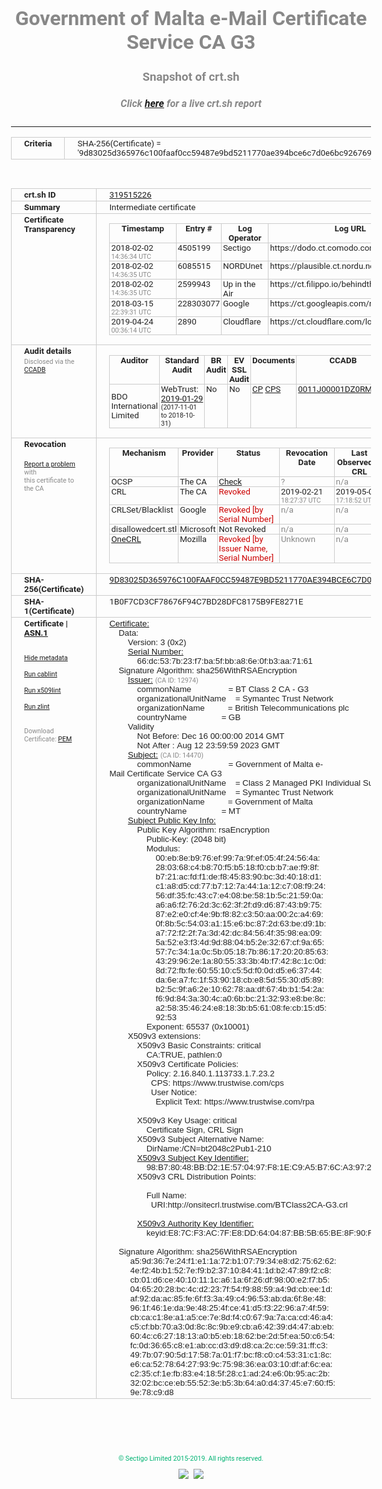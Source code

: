 # Government of Malta e-Mail Certificate Service CA G3
### Snapshot of crt.sh
##### Click [here](https://crt.sh/?q=9D83025D365976C100FAAF0CC59487E9BD5211770AE394BCE6C7D0E6BC926769) for a live crt.sh report

---
<!DOCTYPE HTML PUBLIC "-//W3C//DTD HTML 4.0 Transitional//EN">
<HTML>
<HEAD>
  <META http-equiv="Content-Type" content="text/html; charset=UTF-8">
  <TITLE>crt.sh | 9d83025d365976c100faaf0cc59487e9bd5211770ae394bce6c7d0e6bc926769</TITLE>
  <META name="description" content="Free CT Log Certificate Search Tool from Sectigo (formerly Comodo CA)">
  <META name="keywords" content="crt.sh, CT, Certificate Transparency, Certificate Search, SSL Certificate, Sectigo, Comodo CA">
  <LINK href="//fonts.googleapis.com/css?family=Roboto+Mono|Roboto:400,400i,700,700i" rel="stylesheet">
  <STYLE type="text/css">
    a {
      white-space: nowrap;
    }
    body {
      color: #888888;
      font: 12pt Roboto, sans-serif;
      padding-top: 10px;
      text-align: center
    }
    form {
      margin: 0px
    }
    span {
      border-radius: 10px
    }
    span.heading {
      color: #888888;
      font: 12pt Roboto, sans-serif
    }
    span.title {
      background-color: #00B373;
      color: #FFFFFF;
      font: bold 18pt Roboto, sans-serif;
      padding: 0px 5px
    }
    span.text {
      color: #888888;
      font: 10pt Roboto, sans-serif
    }
    span.whiteongrey {
      background-color: #D9D9D6;
      color: #FFFFFF;
      font: bold 18pt Roboto, sans-serif;
      padding: 0px 5px
    }
    table {
      border-collapse: collapse;
      color: #222222;
      font: 10pt Roboto, sans-serif;
      margin-left: auto;
      margin-right: auto
    }
    table.options {
      border: none;
      margin-left: 10px
    }
    td, th {
      border: 1px solid #CCCCCC;
      padding: 0px 2px;
      text-align: left;
      vertical-align: top
    }
    td.outer, th.outer {
      border: 1px solid #CCCCCC;
      padding: 2px 20px;
      text-align: left
    }
    th.heading {
      color: #888888;
      font: bold italic 12pt Roboto, sans-serif;
      padding: 20px 0px 0px;
      text-align: center
    }
    th.options, td.options {
      border: none;
      vertical-align: middle
    }
    td.text {
      font: 10pt "Roboto Mono", sans-serif;
      padding: 2px 20px
    }
    td.heading {
      border: none;
      color: #888888;
      font: 12pt Roboto, sans-serif;
      padding-top: 20px;
      text-align: center
    }
    table.lint td, th {
      text-align: center
    }
    .button {
      background-color: #00B373;
      border-radius: 10px;
      color: #FFFFFF;
      font: bold 13pt Roboto, sans-serif
    }
    .copyright {
      font: 8pt Roboto, sans-serif;
      color: #00B373
    }
    .input {
      border: 1px solid #888888;
      font-weight: bold;
      text-align: center
    }
    .small {
      font: 8pt Roboto, sans-serif;
      color: #888888
    }
    .error {
      background-color: #FFDFDF;
      color: #CC0000;
      font-weight: bold
    }
    .fatal {
      background-color: #0000AA;
      color: #FFFFFF;
      font-weight: bold
    }
    .notice {
      background-color: #FFFFDF;
      color: #606000
    }
    .warning {
      background-color: #FFEFDF;
      color: #DF6000
    }
  </STYLE>
</HEAD>
<BODY>

<TABLE>
  <TR>
    <TH class="outer">Criteria</TH>
    <TD class="outer">SHA-256(Certificate) = '9d83025d365976c100faaf0cc59487e9bd5211770ae394bce6c7d0e6bc926769'</TD>
  </TR>
</TABLE>
<BR>
<TABLE>
  <TR>
    <TH class="outer">crt.sh ID</TH>
    <TD class="outer"><A href="?id=319515226">319515226</A></TD>
  </TR>
  <TR>
    <TH class="outer">Summary</TH>
    <TD class="outer">Intermediate certificate</TD>
  </TR>
  <TR>
    <TH class="outer">Certificate<BR>Transparency</TH>
    <TD class="outer">
<TABLE class="options" style="margin-left:0px">
  <TR>
    <TH>Timestamp</TH>
    <TH>Entry #</TH>
    <TH>Log Operator</TH>
    <TH>Log URL</TH>
  </TR>
  <TR>
    <TD>2018-02-02&nbsp; <FONT class="small">14:36:34 UTC</FONT></TD>
    <TD>4505199</TD>
    <TD>Sectigo</TD>
    <TD>https://dodo.ct.comodo.com</TD>
  </TR>
  <TR>
    <TD>2018-02-02&nbsp; <FONT class="small">14:36:35 UTC</FONT></TD>
    <TD>6085515</TD>
    <TD>NORDUnet</TD>
    <TD>https://plausible.ct.nordu.net</TD>
  </TR>
  <TR>
    <TD>2018-02-02&nbsp; <FONT class="small">14:36:35 UTC</FONT></TD>
    <TD>2599943</TD>
    <TD>Up in the Air</TD>
    <TD>https://ct.filippo.io/behindthesofa</TD>
  </TR>
  <TR>
    <TD>2018-03-15&nbsp; <FONT class="small">22:39:31 UTC</FONT></TD>
    <TD>228303077</TD>
    <TD>Google</TD>
    <TD>https://ct.googleapis.com/rocketeer</TD>
  </TR>
  <TR>
    <TD>2019-04-24&nbsp; <FONT class="small">00:36:14 UTC</FONT></TD>
    <TD>2890</TD>
    <TD>Cloudflare</TD>
    <TD>https://ct.cloudflare.com/logs/nimbus2023</TD>
  </TR>
</TABLE>
    </TD>
  </TR>
  <TR>
    <TH class="outer">Audit details<BR>
      <DIV class="small" style="padding-top:3px">Disclosed via the
        <A href="//ccadb-public.secure.force.com/mozilla/PublicAllIntermediateCerts" target="_blank">CCADB</A></DIV>
    </TH>
    <TD class="outer">
<TABLE class="options" style="margin-left:0px">
  <TR>
    <TH>Auditor</TH>
    <TH>Standard Audit</TH>
    <TH>BR Audit</TH>
    <TH>EV SSL Audit</TH>
    <TH>Documents</TH>
    <TH>CCADB</TH>
    <TH>Root Owner / Certificate</TH>
  </TR>
  <TR>
    <TD style="vertical-align:middle">BDO International Limited</TD>
    <TD>WebTrust:
      <A href="https://www.cpacanada.ca/generichandlers/CPACHandler.ashx?attachmentid=224491" target="_blank">2019-01-29</A>
      <BR><FONT style="font-size:8pt">(2017-11-01 to 2018-10-31)</FONT></TD>
    <TD>No    <TD>No    <TD>
      <A href="https://www.websecurity.symantec.com/content/dam/websitesecurity/digitalassets/desktop/pdfs/repository/STN_CP.pdf" target="blank">CP</A>
      <A href="https://www.websecurity.symantec.com/content/dam/websitesecurity/digitalassets/desktop/pdfs/repository/STN%20CPS%20v3.10.pdf" target="blank">CPS</A>
    </TD>
    <TD><A href="//ccadb.force.com/0011J00001DZ0RMQA1" target="_blank">0011J00001DZ0RMQA1</A></TD>
    <TD><A href="/?id=68409">DigiCert</A></TD>
  </TR>
</TABLE>
    </TD>
  </TR>
  <TR>
    <TH class="outer">Revocation<BR><BR>
      <DIV class="small" style="padding-top:3px"><A href="?id=319515226&opt=problemreporting">Report a problem</A> with<BR>this certificate to the CA</DIV></TH>
    <TD class="outer">
      <TABLE class="options" style="margin-left:0px">
        <TR>
          <TH>Mechanism</TH>
          <TH>Provider</TH>
          <TH>Status</TH>
          <TH>Revocation Date</TH>
          <TH>Last Observed in CRL</TH>
          <TH>Last Checked <SPAN style="color:#CC0000;vertical-align:middle;font-size:70%;font-weight:normal">(Error)</SPAN></TH>
        </TR>
        <TR>
          <TD>OCSP</TD>
          <TD>The CA</TD>
          <TD><A href="?id=319515226&opt=ocsp">Check</A></TD>
          <TD><SPAN style="color:#888888">?</SPAN></TD>
          <TD><SPAN style="color:#888888">n/a</SPAN></TD>
          <TD><SPAN style="color:#888888">?</SPAN></TD>
        </TR>
        <TR>
          <TD>CRL</TD>
          <TD>The CA</TD>
          <TD><SPAN style="color:#CC0000">Revoked</SPAN></TD><TD>2019-02-21&nbsp; <FONT class="small">18:27:37 UTC</FONT></TD><TD>2019-05-08&nbsp; <FONT class="small">17:18:52 UTC</FONT></TD><TD>2019-12-04&nbsp; <FONT class="small">20:05:08 UTC</FONT></TD>
        </TR>
        <TR>
          <TD>CRLSet/Blacklist</TD>
          <TD>Google</TD>
          <TD><SPAN style="color:#CC0000">Revoked [by Serial Number]</SPAN></TD>
          <TD><SPAN style="color:#888888">n/a</SPAN></TD>
          <TD><SPAN style="color:#888888">n/a</SPAN></TD>
          <TD><SPAN style="color:#888888">n/a</SPAN></TD>
        </TR>
        <TR>
          <TD>disallowedcert.stl</TD>
          <TD>Microsoft</TD>
          <TD>Not Revoked</TD>
          <TD><SPAN style="color:#888888">n/a</SPAN></TD>
          <TD><SPAN style="color:#888888">n/a</SPAN></TD>
          <TD><SPAN style="color:#888888">n/a</SPAN></TD>
        </TR>
        <TR>
          <TD><A href="/mozilla-onecrl" target="_blank">OneCRL</A></TD>
          <TD>Mozilla</TD>
          <TD><SPAN style="color:#CC0000">Revoked [by Issuer Name, Serial Number]</SPAN></TD><TD><SPAN style="color:#888888">Unknown</SPAN></TD>
          <TD><SPAN style="color:#888888">n/a</SPAN></TD>
          <TD><SPAN style="color:#888888">n/a</SPAN></TD>
        </TR>
      </TABLE>
    </TD>
  </TR>
  <TR>
    <TH class="outer">SHA-256(Certificate)</TH>
    <TD class="outer"><A href="//censys.io/certificates/9d83025d365976c100faaf0cc59487e9bd5211770ae394bce6c7d0e6bc926769">9D83025D365976C100FAAF0CC59487E9BD5211770AE394BCE6C7D0E6BC926769</A></TD>
  </TR>
  <TR>
    <TH class="outer">SHA-1(Certificate)</TH>
    <TD class="outer">1B0F7CD3CF78676F94C7BD28DFC8175B9FE8271E</TD>
  </TR>
  <TR>
    <TH class="outer">Certificate | <A href="?asn1=319515226">ASN.1</A>
      <SPAN class="small"><BR>
      <BR><BR><A href="?id=319515226&opt=nometadata">Hide metadata</A>
      <BR><BR><A href="?id=319515226&opt=cablint">Run cablint</A>
      <BR><BR><A href="?id=319515226&opt=x509lint">Run x509lint</A>
      <BR><BR><A href="?id=319515226&opt=zlint">Run zlint</A>
      <BR><BR><BR>Download Certificate: <A href="?d=319515226">PEM</A>
      </SPAN>
    </TH>
    <TD class="text"><A href="?d=319515226">Certificate:</A><BR>&nbsp;&nbsp;&nbsp;&nbsp;Data:<BR>&nbsp;&nbsp;&nbsp;&nbsp;&nbsp;&nbsp;&nbsp;&nbsp;Version:&nbsp;3&nbsp;(0x2)<BR>&nbsp;&nbsp;&nbsp;&nbsp;&nbsp;&nbsp;&nbsp;&nbsp;<A href="?serial=66dc537b23f7ba5fbba86e0fb3aa7161">Serial&nbsp;Number:</A><BR>&nbsp;&nbsp;&nbsp;&nbsp;&nbsp;&nbsp;&nbsp;&nbsp;&nbsp;&nbsp;&nbsp;&nbsp;66:dc:53:7b:23:f7:ba:5f:bb:a8:6e:0f:b3:aa:71:61<BR>&nbsp;&nbsp;&nbsp;&nbsp;Signature&nbsp;Algorithm:&nbsp;sha256WithRSAEncryption<BR>&nbsp;&nbsp;&nbsp;&nbsp;&nbsp;&nbsp;&nbsp;&nbsp;<A href="?caid=12974">Issuer:</A> <SPAN class="small">(CA ID: 12974)</SPAN><BR>&nbsp;&nbsp;&nbsp;&nbsp;&nbsp;&nbsp;&nbsp;&nbsp;&nbsp;&nbsp;&nbsp;&nbsp;commonName&nbsp;&nbsp;&nbsp;&nbsp;&nbsp;&nbsp;&nbsp;&nbsp;&nbsp;&nbsp;&nbsp;&nbsp;&nbsp;&nbsp;&nbsp;&nbsp;=&nbsp;BT&nbsp;Class&nbsp;2&nbsp;CA&nbsp;-&nbsp;G3<BR>&nbsp;&nbsp;&nbsp;&nbsp;&nbsp;&nbsp;&nbsp;&nbsp;&nbsp;&nbsp;&nbsp;&nbsp;organizationalUnitName&nbsp;&nbsp;&nbsp;&nbsp;=&nbsp;Symantec&nbsp;Trust&nbsp;Network<BR>&nbsp;&nbsp;&nbsp;&nbsp;&nbsp;&nbsp;&nbsp;&nbsp;&nbsp;&nbsp;&nbsp;&nbsp;organizationName&nbsp;&nbsp;&nbsp;&nbsp;&nbsp;&nbsp;&nbsp;&nbsp;&nbsp;&nbsp;=&nbsp;British&nbsp;Telecommunications&nbsp;plc<BR>&nbsp;&nbsp;&nbsp;&nbsp;&nbsp;&nbsp;&nbsp;&nbsp;&nbsp;&nbsp;&nbsp;&nbsp;countryName&nbsp;&nbsp;&nbsp;&nbsp;&nbsp;&nbsp;&nbsp;&nbsp;&nbsp;&nbsp;&nbsp;&nbsp;&nbsp;&nbsp;&nbsp;=&nbsp;GB<BR>&nbsp;&nbsp;&nbsp;&nbsp;&nbsp;&nbsp;&nbsp;&nbsp;Validity<BR>&nbsp;&nbsp;&nbsp;&nbsp;&nbsp;&nbsp;&nbsp;&nbsp;&nbsp;&nbsp;&nbsp;&nbsp;Not&nbsp;Before:&nbsp;Dec&nbsp;16&nbsp;00:00:00&nbsp;2014&nbsp;GMT<BR>&nbsp;&nbsp;&nbsp;&nbsp;&nbsp;&nbsp;&nbsp;&nbsp;&nbsp;&nbsp;&nbsp;&nbsp;Not&nbsp;After&nbsp;:&nbsp;Aug&nbsp;12&nbsp;23:59:59&nbsp;2023&nbsp;GMT<BR>&nbsp;&nbsp;&nbsp;&nbsp;&nbsp;&nbsp;&nbsp;&nbsp;<A href="?caid=14470">Subject:</A> <SPAN class="small">(CA ID: 14470)</SPAN><BR>&nbsp;&nbsp;&nbsp;&nbsp;&nbsp;&nbsp;&nbsp;&nbsp;&nbsp;&nbsp;&nbsp;&nbsp;commonName&nbsp;&nbsp;&nbsp;&nbsp;&nbsp;&nbsp;&nbsp;&nbsp;&nbsp;&nbsp;&nbsp;&nbsp;&nbsp;&nbsp;&nbsp;&nbsp;=&nbsp;Government&nbsp;of&nbsp;Malta&nbsp;e-Mail&nbsp;Certificate&nbsp;Service&nbsp;CA&nbsp;G3<BR>&nbsp;&nbsp;&nbsp;&nbsp;&nbsp;&nbsp;&nbsp;&nbsp;&nbsp;&nbsp;&nbsp;&nbsp;organizationalUnitName&nbsp;&nbsp;&nbsp;&nbsp;=&nbsp;Class&nbsp;2&nbsp;Managed&nbsp;PKI&nbsp;Individual&nbsp;Subscriber&nbsp;CA<BR>&nbsp;&nbsp;&nbsp;&nbsp;&nbsp;&nbsp;&nbsp;&nbsp;&nbsp;&nbsp;&nbsp;&nbsp;organizationalUnitName&nbsp;&nbsp;&nbsp;&nbsp;=&nbsp;Symantec&nbsp;Trust&nbsp;Network<BR>&nbsp;&nbsp;&nbsp;&nbsp;&nbsp;&nbsp;&nbsp;&nbsp;&nbsp;&nbsp;&nbsp;&nbsp;organizationName&nbsp;&nbsp;&nbsp;&nbsp;&nbsp;&nbsp;&nbsp;&nbsp;&nbsp;&nbsp;=&nbsp;Government&nbsp;of&nbsp;Malta<BR>&nbsp;&nbsp;&nbsp;&nbsp;&nbsp;&nbsp;&nbsp;&nbsp;&nbsp;&nbsp;&nbsp;&nbsp;countryName&nbsp;&nbsp;&nbsp;&nbsp;&nbsp;&nbsp;&nbsp;&nbsp;&nbsp;&nbsp;&nbsp;&nbsp;&nbsp;&nbsp;&nbsp;=&nbsp;MT<BR>&nbsp;&nbsp;&nbsp;&nbsp;&nbsp;&nbsp;&nbsp;&nbsp;<A href="?spkisha256=aabe362d86327a27a1e2c8722d7989b76f2af08d17372335f48b815123a3e83c">Subject&nbsp;Public&nbsp;Key&nbsp;Info:</A><BR>&nbsp;&nbsp;&nbsp;&nbsp;&nbsp;&nbsp;&nbsp;&nbsp;&nbsp;&nbsp;&nbsp;&nbsp;Public&nbsp;Key&nbsp;Algorithm:&nbsp;rsaEncryption<BR>&nbsp;&nbsp;&nbsp;&nbsp;&nbsp;&nbsp;&nbsp;&nbsp;&nbsp;&nbsp;&nbsp;&nbsp;&nbsp;&nbsp;&nbsp;&nbsp;Public-Key:&nbsp;(2048&nbsp;bit)<BR>&nbsp;&nbsp;&nbsp;&nbsp;&nbsp;&nbsp;&nbsp;&nbsp;&nbsp;&nbsp;&nbsp;&nbsp;&nbsp;&nbsp;&nbsp;&nbsp;Modulus:<BR>&nbsp;&nbsp;&nbsp;&nbsp;&nbsp;&nbsp;&nbsp;&nbsp;&nbsp;&nbsp;&nbsp;&nbsp;&nbsp;&nbsp;&nbsp;&nbsp;&nbsp;&nbsp;&nbsp;&nbsp;00:eb:8e:b9:76:ef:99:7a:9f:ef:05:4f:24:56:4a:<BR>&nbsp;&nbsp;&nbsp;&nbsp;&nbsp;&nbsp;&nbsp;&nbsp;&nbsp;&nbsp;&nbsp;&nbsp;&nbsp;&nbsp;&nbsp;&nbsp;&nbsp;&nbsp;&nbsp;&nbsp;28:03:68:c4:b8:70:f5:b5:18:f0:cb:b7:ae:f9:8f:<BR>&nbsp;&nbsp;&nbsp;&nbsp;&nbsp;&nbsp;&nbsp;&nbsp;&nbsp;&nbsp;&nbsp;&nbsp;&nbsp;&nbsp;&nbsp;&nbsp;&nbsp;&nbsp;&nbsp;&nbsp;b7:21:ac:fd:f1:de:f8:45:83:90:bc:3d:40:18:d1:<BR>&nbsp;&nbsp;&nbsp;&nbsp;&nbsp;&nbsp;&nbsp;&nbsp;&nbsp;&nbsp;&nbsp;&nbsp;&nbsp;&nbsp;&nbsp;&nbsp;&nbsp;&nbsp;&nbsp;&nbsp;c1:a8:d5:cd:77:b7:12:7a:44:1a:12:c7:08:f9:24:<BR>&nbsp;&nbsp;&nbsp;&nbsp;&nbsp;&nbsp;&nbsp;&nbsp;&nbsp;&nbsp;&nbsp;&nbsp;&nbsp;&nbsp;&nbsp;&nbsp;&nbsp;&nbsp;&nbsp;&nbsp;56:df:35:fc:43:c7:e4:08:be:58:1b:5c:21:59:0a:<BR>&nbsp;&nbsp;&nbsp;&nbsp;&nbsp;&nbsp;&nbsp;&nbsp;&nbsp;&nbsp;&nbsp;&nbsp;&nbsp;&nbsp;&nbsp;&nbsp;&nbsp;&nbsp;&nbsp;&nbsp;a6:a6:f2:76:2d:3c:62:3f:2f:d9:d6:87:43:b9:75:<BR>&nbsp;&nbsp;&nbsp;&nbsp;&nbsp;&nbsp;&nbsp;&nbsp;&nbsp;&nbsp;&nbsp;&nbsp;&nbsp;&nbsp;&nbsp;&nbsp;&nbsp;&nbsp;&nbsp;&nbsp;87:e2:e0:cf:4e:9b:f8:82:c3:50:aa:00:2c:a4:69:<BR>&nbsp;&nbsp;&nbsp;&nbsp;&nbsp;&nbsp;&nbsp;&nbsp;&nbsp;&nbsp;&nbsp;&nbsp;&nbsp;&nbsp;&nbsp;&nbsp;&nbsp;&nbsp;&nbsp;&nbsp;0f:8b:5c:54:03:a1:15:e6:bc:87:2d:63:be:d9:1b:<BR>&nbsp;&nbsp;&nbsp;&nbsp;&nbsp;&nbsp;&nbsp;&nbsp;&nbsp;&nbsp;&nbsp;&nbsp;&nbsp;&nbsp;&nbsp;&nbsp;&nbsp;&nbsp;&nbsp;&nbsp;a7:72:f2:2f:7a:3d:42:dc:84:56:4f:35:98:ea:09:<BR>&nbsp;&nbsp;&nbsp;&nbsp;&nbsp;&nbsp;&nbsp;&nbsp;&nbsp;&nbsp;&nbsp;&nbsp;&nbsp;&nbsp;&nbsp;&nbsp;&nbsp;&nbsp;&nbsp;&nbsp;5a:52:e3:f3:4d:9d:88:04:b5:2e:32:67:cf:9a:65:<BR>&nbsp;&nbsp;&nbsp;&nbsp;&nbsp;&nbsp;&nbsp;&nbsp;&nbsp;&nbsp;&nbsp;&nbsp;&nbsp;&nbsp;&nbsp;&nbsp;&nbsp;&nbsp;&nbsp;&nbsp;57:7c:34:1a:0c:5b:05:18:7b:86:17:20:20:85:63:<BR>&nbsp;&nbsp;&nbsp;&nbsp;&nbsp;&nbsp;&nbsp;&nbsp;&nbsp;&nbsp;&nbsp;&nbsp;&nbsp;&nbsp;&nbsp;&nbsp;&nbsp;&nbsp;&nbsp;&nbsp;43:29:96:2e:1a:80:55:33:3b:4b:f7:42:8c:1c:0d:<BR>&nbsp;&nbsp;&nbsp;&nbsp;&nbsp;&nbsp;&nbsp;&nbsp;&nbsp;&nbsp;&nbsp;&nbsp;&nbsp;&nbsp;&nbsp;&nbsp;&nbsp;&nbsp;&nbsp;&nbsp;8d:72:fb:fe:60:55:10:c5:5d:f0:0d:d5:e6:37:44:<BR>&nbsp;&nbsp;&nbsp;&nbsp;&nbsp;&nbsp;&nbsp;&nbsp;&nbsp;&nbsp;&nbsp;&nbsp;&nbsp;&nbsp;&nbsp;&nbsp;&nbsp;&nbsp;&nbsp;&nbsp;da:6e:a7:fc:1f:53:90:18:cb:e8:5d:55:30:d5:89:<BR>&nbsp;&nbsp;&nbsp;&nbsp;&nbsp;&nbsp;&nbsp;&nbsp;&nbsp;&nbsp;&nbsp;&nbsp;&nbsp;&nbsp;&nbsp;&nbsp;&nbsp;&nbsp;&nbsp;&nbsp;b2:5c:9f:a6:2e:10:62:78:aa:df:67:4b:b1:54:2a:<BR>&nbsp;&nbsp;&nbsp;&nbsp;&nbsp;&nbsp;&nbsp;&nbsp;&nbsp;&nbsp;&nbsp;&nbsp;&nbsp;&nbsp;&nbsp;&nbsp;&nbsp;&nbsp;&nbsp;&nbsp;f6:9d:84:3a:30:4c:a0:6b:bc:21:32:93:e8:be:8c:<BR>&nbsp;&nbsp;&nbsp;&nbsp;&nbsp;&nbsp;&nbsp;&nbsp;&nbsp;&nbsp;&nbsp;&nbsp;&nbsp;&nbsp;&nbsp;&nbsp;&nbsp;&nbsp;&nbsp;&nbsp;a2:58:35:46:24:e8:18:3b:b5:61:08:fe:cb:15:d5:<BR>&nbsp;&nbsp;&nbsp;&nbsp;&nbsp;&nbsp;&nbsp;&nbsp;&nbsp;&nbsp;&nbsp;&nbsp;&nbsp;&nbsp;&nbsp;&nbsp;&nbsp;&nbsp;&nbsp;&nbsp;92:53<BR>&nbsp;&nbsp;&nbsp;&nbsp;&nbsp;&nbsp;&nbsp;&nbsp;&nbsp;&nbsp;&nbsp;&nbsp;&nbsp;&nbsp;&nbsp;&nbsp;Exponent:&nbsp;65537&nbsp;(0x10001)<BR>&nbsp;&nbsp;&nbsp;&nbsp;&nbsp;&nbsp;&nbsp;&nbsp;X509v3&nbsp;extensions:<BR>&nbsp;&nbsp;&nbsp;&nbsp;&nbsp;&nbsp;&nbsp;&nbsp;&nbsp;&nbsp;&nbsp;&nbsp;X509v3&nbsp;Basic&nbsp;Constraints:&nbsp;critical<BR>&nbsp;&nbsp;&nbsp;&nbsp;&nbsp;&nbsp;&nbsp;&nbsp;&nbsp;&nbsp;&nbsp;&nbsp;&nbsp;&nbsp;&nbsp;&nbsp;CA:TRUE,&nbsp;pathlen:0<BR>&nbsp;&nbsp;&nbsp;&nbsp;&nbsp;&nbsp;&nbsp;&nbsp;&nbsp;&nbsp;&nbsp;&nbsp;X509v3&nbsp;Certificate&nbsp;Policies:&nbsp;<BR>&nbsp;&nbsp;&nbsp;&nbsp;&nbsp;&nbsp;&nbsp;&nbsp;&nbsp;&nbsp;&nbsp;&nbsp;&nbsp;&nbsp;&nbsp;&nbsp;Policy:&nbsp;2.16.840.1.113733.1.7.23.2<BR>&nbsp;&nbsp;&nbsp;&nbsp;&nbsp;&nbsp;&nbsp;&nbsp;&nbsp;&nbsp;&nbsp;&nbsp;&nbsp;&nbsp;&nbsp;&nbsp;&nbsp;&nbsp;CPS:&nbsp;https://www.trustwise.com/cps<BR>&nbsp;&nbsp;&nbsp;&nbsp;&nbsp;&nbsp;&nbsp;&nbsp;&nbsp;&nbsp;&nbsp;&nbsp;&nbsp;&nbsp;&nbsp;&nbsp;&nbsp;&nbsp;User&nbsp;Notice:<BR>&nbsp;&nbsp;&nbsp;&nbsp;&nbsp;&nbsp;&nbsp;&nbsp;&nbsp;&nbsp;&nbsp;&nbsp;&nbsp;&nbsp;&nbsp;&nbsp;&nbsp;&nbsp;&nbsp;&nbsp;Explicit&nbsp;Text:&nbsp;https://www.trustwise.com/rpa<BR><BR>&nbsp;&nbsp;&nbsp;&nbsp;&nbsp;&nbsp;&nbsp;&nbsp;&nbsp;&nbsp;&nbsp;&nbsp;X509v3&nbsp;Key&nbsp;Usage:&nbsp;critical<BR>&nbsp;&nbsp;&nbsp;&nbsp;&nbsp;&nbsp;&nbsp;&nbsp;&nbsp;&nbsp;&nbsp;&nbsp;&nbsp;&nbsp;&nbsp;&nbsp;Certificate&nbsp;Sign,&nbsp;CRL&nbsp;Sign<BR>&nbsp;&nbsp;&nbsp;&nbsp;&nbsp;&nbsp;&nbsp;&nbsp;&nbsp;&nbsp;&nbsp;&nbsp;X509v3&nbsp;Subject&nbsp;Alternative&nbsp;Name:&nbsp;<BR>&nbsp;&nbsp;&nbsp;&nbsp;&nbsp;&nbsp;&nbsp;&nbsp;&nbsp;&nbsp;&nbsp;&nbsp;&nbsp;&nbsp;&nbsp;&nbsp;DirName:/CN=bt2048c2Pub1-210<BR>&nbsp;&nbsp;&nbsp;&nbsp;&nbsp;&nbsp;&nbsp;&nbsp;&nbsp;&nbsp;&nbsp;&nbsp;<A href="?ski=98b78048bbd21e570497f81ec9a5b76ca39725b3">X509v3&nbsp;Subject&nbsp;Key&nbsp;Identifier:</A><BR>&nbsp;&nbsp;&nbsp;&nbsp;&nbsp;&nbsp;&nbsp;&nbsp;&nbsp;&nbsp;&nbsp;&nbsp;&nbsp;&nbsp;&nbsp;&nbsp;98:B7:80:48:BB:D2:1E:57:04:97:F8:1E:C9:A5:B7:6C:A3:97:25:B3<BR>&nbsp;&nbsp;&nbsp;&nbsp;&nbsp;&nbsp;&nbsp;&nbsp;&nbsp;&nbsp;&nbsp;&nbsp;X509v3&nbsp;CRL&nbsp;Distribution&nbsp;Points:&nbsp;<BR><BR>&nbsp;&nbsp;&nbsp;&nbsp;&nbsp;&nbsp;&nbsp;&nbsp;&nbsp;&nbsp;&nbsp;&nbsp;&nbsp;&nbsp;&nbsp;&nbsp;Full&nbsp;Name:<BR>&nbsp;&nbsp;&nbsp;&nbsp;&nbsp;&nbsp;&nbsp;&nbsp;&nbsp;&nbsp;&nbsp;&nbsp;&nbsp;&nbsp;&nbsp;&nbsp;&nbsp;&nbsp;URI:http://onsitecrl.trustwise.com/BTClass2CA-G3.crl<BR><BR>&nbsp;&nbsp;&nbsp;&nbsp;&nbsp;&nbsp;&nbsp;&nbsp;&nbsp;&nbsp;&nbsp;&nbsp;<A href="?ski=e87cf3ac7fe8dd640487bb5b65be8f90fd64195b">X509v3&nbsp;Authority&nbsp;Key&nbsp;Identifier:</A><BR>&nbsp;&nbsp;&nbsp;&nbsp;&nbsp;&nbsp;&nbsp;&nbsp;&nbsp;&nbsp;&nbsp;&nbsp;&nbsp;&nbsp;&nbsp;&nbsp;keyid:E8:7C:F3:AC:7F:E8:DD:64:04:87:BB:5B:65:BE:8F:90:FD:64:19:5B<BR><BR>&nbsp;&nbsp;&nbsp;&nbsp;Signature&nbsp;Algorithm:&nbsp;sha256WithRSAEncryption<BR>&nbsp;&nbsp;&nbsp;&nbsp;&nbsp;&nbsp;&nbsp;&nbsp;&nbsp;a5:9d:36:7e:24:f1:e1:1a:72:b1:07:79:34:e8:d2:75:62:62:<BR>&nbsp;&nbsp;&nbsp;&nbsp;&nbsp;&nbsp;&nbsp;&nbsp;&nbsp;4e:f2:4b:b1:52:7e:f9:b2:37:10:84:41:1d:b2:47:89:f2:c8:<BR>&nbsp;&nbsp;&nbsp;&nbsp;&nbsp;&nbsp;&nbsp;&nbsp;&nbsp;cb:01:d6:ce:40:10:11:1c:a6:1a:6f:26:df:98:00:e2:f7:b5:<BR>&nbsp;&nbsp;&nbsp;&nbsp;&nbsp;&nbsp;&nbsp;&nbsp;&nbsp;04:65:20:28:bc:4c:d2:23:7f:54:f9:88:59:a4:9d:cb:ee:1d:<BR>&nbsp;&nbsp;&nbsp;&nbsp;&nbsp;&nbsp;&nbsp;&nbsp;&nbsp;af:92:da:ac:85:fe:6f:f3:3a:49:c4:96:53:ab:da:6f:8e:48:<BR>&nbsp;&nbsp;&nbsp;&nbsp;&nbsp;&nbsp;&nbsp;&nbsp;&nbsp;96:1f:46:1e:da:9e:48:25:4f:ce:41:d5:f3:22:96:a7:4f:59:<BR>&nbsp;&nbsp;&nbsp;&nbsp;&nbsp;&nbsp;&nbsp;&nbsp;&nbsp;cb:ca:c1:8e:a1:a5:ce:7e:8d:f4:c0:67:9a:7a:ca:cd:46:a4:<BR>&nbsp;&nbsp;&nbsp;&nbsp;&nbsp;&nbsp;&nbsp;&nbsp;&nbsp;c5:cf:bb:70:a3:0d:8c:8c:9b:e9:cb:a6:42:39:d4:47:ab:eb:<BR>&nbsp;&nbsp;&nbsp;&nbsp;&nbsp;&nbsp;&nbsp;&nbsp;&nbsp;60:4c:c6:27:18:13:a0:b5:eb:18:62:be:2d:5f:ea:50:c6:54:<BR>&nbsp;&nbsp;&nbsp;&nbsp;&nbsp;&nbsp;&nbsp;&nbsp;&nbsp;fc:0d:36:65:c8:e1:ab:cc:d3:d9:d8:ca:2c:ce:59:31:ff:c3:<BR>&nbsp;&nbsp;&nbsp;&nbsp;&nbsp;&nbsp;&nbsp;&nbsp;&nbsp;49:7b:07:90:5d:17:58:7a:01:f7:bc:f8:c0:c4:53:31:c1:8c:<BR>&nbsp;&nbsp;&nbsp;&nbsp;&nbsp;&nbsp;&nbsp;&nbsp;&nbsp;e6:ca:52:78:64:27:93:9c:75:98:36:ea:03:10:df:af:6c:ea:<BR>&nbsp;&nbsp;&nbsp;&nbsp;&nbsp;&nbsp;&nbsp;&nbsp;&nbsp;c2:35:cf:1e:fb:83:e4:18:5f:28:c1:ad:24:e6:0b:95:ac:2b:<BR>&nbsp;&nbsp;&nbsp;&nbsp;&nbsp;&nbsp;&nbsp;&nbsp;&nbsp;32:02:bc:ce:eb:55:52:3e:b5:3b:64:a0:d4:37:45:e7:60:f5:<BR>&nbsp;&nbsp;&nbsp;&nbsp;&nbsp;&nbsp;&nbsp;&nbsp;&nbsp;9e:78:c9:d8<BR>    </TD>
  </TR>
</TABLE>

  <BR><BR><BR>

  <P class="copyright">&copy; Sectigo Limited 2015-2019. All rights reserved.</P>
  <DIV>
    <A href="https://sectigo.com/"><IMG src="/sectigo_s.png"></A>
    &nbsp;<A href="https://github.com/crtsh"><IMG src="/GitHub-Mark-32px.png"></A>
  </DIV>
</BODY>
</HTML>
